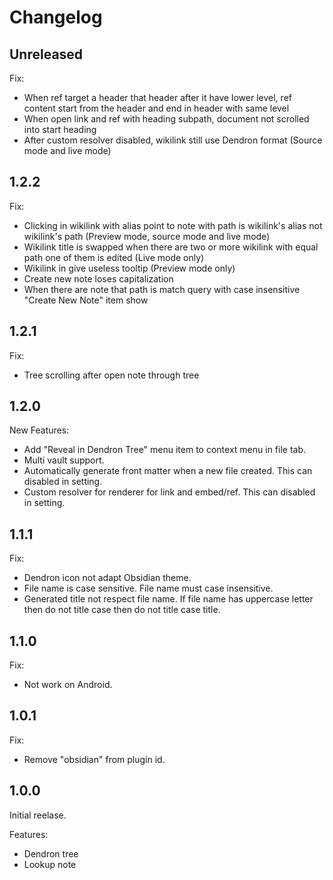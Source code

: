 # Changelog

## Unreleased

Fix:

- When ref target a header that header after it have lower level, ref content start from the header
  and end in header with same level
- When open link and ref with heading subpath, document not scrolled into start heading
- After custom resolver disabled, wikilink still use Dendron format (Source mode and live mode)

## 1.2.2

Fix:

- Clicking in wikilink with alias point to note with path is wikilink's alias not wikilink's path
  (Preview mode, source mode and live mode)
- Wikilink title is swapped when there are two or more wikilink with equal path one of them is
  edited (Live mode only)
- Wikilink in give useless tooltip (Preview mode only)
- Create new note loses capitalization
- When there are note that path is match query with case insensitive "Create New Note" item show

## 1.2.1

Fix:

- Tree scrolling after open note through tree

## 1.2.0

New Features:

- Add "Reveal in Dendron Tree" menu item to context menu in file tab.
- Multi vault support.
- Automatically generate front matter when a new file created. This can disabled in setting.
- Custom resolver for renderer for link and embed/ref. This can disabled in setting.

## 1.1.1

Fix:

- Dendron icon not adapt Obsidian theme.
- File name is case sensitive. File name must case insensitive.
- Generated title not respect file name. If file name has uppercase letter then do not title case
  then do not title case title.

## 1.1.0

Fix:

- Not work on Android.

## 1.0.1

Fix:

- Remove "obsidian" from plugin id.

## 1.0.0

Initial reelase.

Features:

- Dendron tree
- Lookup note
